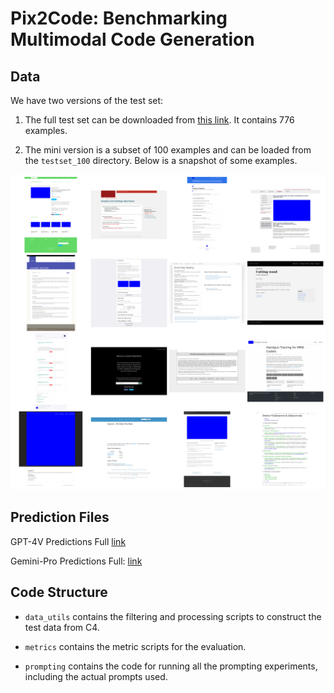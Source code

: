 # Pix2Code: Benchmarking Multimodal Code Generation

## Data

We have two versions of the test set: 

1. The full test set can be downloaded from [this link](https://drive.google.com/file/d/1fUwEFLeo4XNntzgP-eMAlO38j4CHv205/view?usp=drive_link). It contains 776 examples. 

2. The mini version is a subset of 100 examples and can be loaded from the `testset_100` directory. Below is a snapshot of some examples. 

![](examples.png)

## Prediction Files

GPT-4V Predictions Full [link](https://drive.google.com/file/d/1jFUhb3PuuZsmL9p9O5lKdDed106XG9PT/view?usp=sharing)

Gemini-Pro Predictions Full: [link](https://drive.google.com/file/d/1fUwEFLeo4XNntzgP-eMAlO38j4CHv205/view?usp=sharing)

## Code Structure

- `data_utils` contains the filtering and processing scripts to construct the test data from C4. 

- `metrics` contains the metric scripts for the evaluation.

- `prompting` contains the code for running all the prompting experiments, including the actual prompts used. 